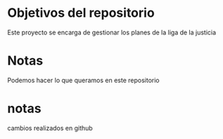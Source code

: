 # Objetivos del repositorio

Este proyecto se encarga de gestionar los planes de la liga de la justicia

# Notas

Podemos hacer lo que queramos en este repositorio

# notas
cambios realizados en github
